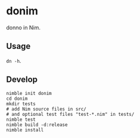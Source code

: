 # donim

donno in Nim.

## Usage

`dn -h`.

## Develop

```
nimble init donim
cd donim
mkdir tests
# add Nim source files in src/
# and optional test files "test-*.nim" in tests/
nimble test
nimble build -d:release
nimble install
```
